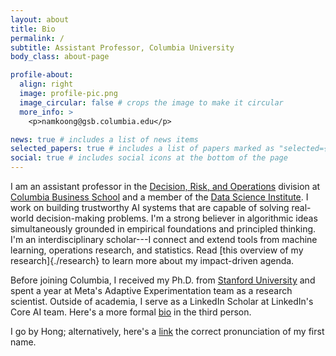 ```yaml
---
layout: about
title: Bio
permalink: /
subtitle: Assistant Professor, Columbia University
body_class: about-page

profile-about:
  align: right
  image: profile-pic.png
  image_circular: false # crops the image to make it circular
  more_info: >
    <p>namkoong@gsb.columbia.edu</p>

news: true # includes a list of news items
selected_papers: true # includes a list of papers marked as "selected={true}"
social: true # includes social icons at the bottom of the page
---
```

I am an assistant professor in the [Decision, Risk, and Operations](https://www8.gsb.columbia.edu/faculty-research/divisions/decision-risk-operations) division at [Columbia Business School](https://www8.gsb.columbia.edu) and a member of the [Data Science Institute](https://datascience.columbia.edu). I work on building trustworthy AI systems that are capable of 
solving real-world decision-making problems. I'm a strong believer in algorithmic ideas 
simultaneously grounded in empirical foundations and principled thinking. 
I'm an interdisciplinary scholar---I connect and extend tools from machine learning, operations research, and statistics. 
Read [this overview of my research]{./research} to learn more about my impact-driven agenda.


Before joining Columbia, I received my Ph.D. from [Stanford University](http://www.stanford.edu) and spent a year at Meta's Adaptive Experimentation team as a research scientist. Outside of academia, I serve as a LinkedIn Scholar at LinkedIn's Core AI team.
Here's a more formal [bio](/bio) in the third person. 

I go by Hong; alternatively, here's a [link](https://forvo.com/word/%ED%99%8D%EC%84%9D/#ko) the correct pronunciation of my first name. 


